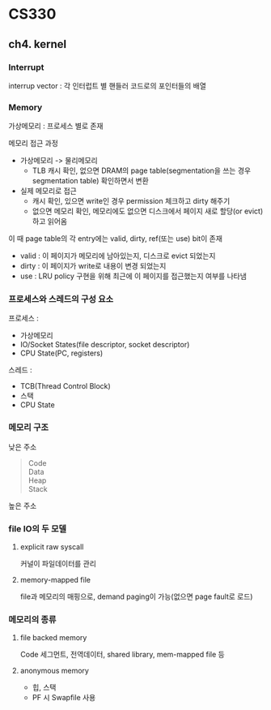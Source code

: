 # CS330

## ch4. kernel

### Interrupt

interrup vector : 각 인터럽트 별 핸들러 코드로의 포인터들의 배열

### Memory

가상메모리 : 프로세스 별로 존재

메모리 접근 과정

- 가상메모리 -> 물리메모리
  - TLB 캐시 확인, 없으면 DRAM의 page table(segmentation을 쓰는 경우 segmentation table) 확인하면서 변환
- 실제 메모리로 접근
  - 캐시 확인, 있으면 write인 경우 permission 체크하고 dirty 해주기
  - 없으면 메모리 확인, 메모리에도 없으면 디스크에서 페이지 새로 할당(or evict)하고 읽어옴

이 때 page table의 각 entry에는 valid, dirty, ref(또는 use) bit이 존재
- valid : 이 페이지가 메모리에 남아있는지, 디스크로 evict 되었는지
- dirty : 이 페이지가 write로 내용이 변경 되었는지
- use : LRU policy 구현을 위해 최근에 이 페이지를 접근했는지 여부를 나타냄

### 프로세스와 스레드의 구성 요소

프로세스 :
 - 가상메모리
 - IO/Socket States(file descriptor, socket descriptor)
 - CPU State(PC, registers)

스레드 :
- TCB(Thread Control Block)
- 스택
- CPU State

### 메모리 구조

낮은 주소  
>Code  
Data  
Heap  
Stack  

높은 주소

### file IO의 두 모델
1. explicit raw syscall
   
   커널이 파일데이터를 관리
2. memory-mapped file

    file과 메모리의 매핑으로, demand paging이 가능(없으면 page fault로 로드)

### 메모리의 종류
1. file backed memory
   
   Code 세그먼트, 전역데이터, shared library, mem-mapped file 등
2. anonymous memory

    - 힙, 스택  
    - PF 시 Swapfile 사용
